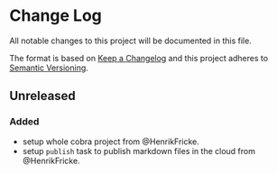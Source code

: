 # Change Log
All notable changes to this project will be documented in this file.

The format is based on [Keep a Changelog](http://keepachangelog.com/)
and this project adheres to [Semantic Versioning](http://semver.org/).

## Unreleased
### Added
- setup whole cobra project from @HenrikFricke.
- setup `publish` task to publish markdown files in the cloud from @HenrikFricke.
